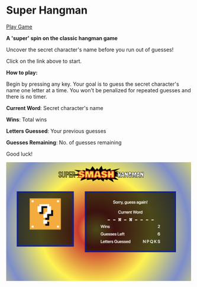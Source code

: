 # Super Hangman

[Play Game](https://sharebot-joe.github.io/super-hangman/ "super hangman")

**A 'super' spin on the classic hangman game**

Uncover the secret character's name before you run out of guesses! 

Click on the link above to start.

**How to play:**

Begin by pressing any key. Your goal is to guess the secret character's name one letter at a time. You won't be penalized for repeated guesses and there is no timer.

**Current Word**:  Secret character's name

**Wins**:  Total wins

**Letters Guessed**:  Your previous guesses

**Guesses Remaining**:  No. of guesses remaining

Good luck!

<img src="assets/images/screenshot.png" alt="alt text" width="500">
